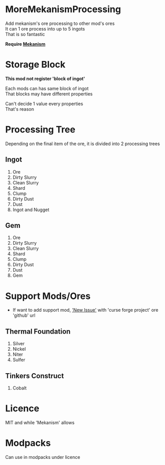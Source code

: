 # MoreMekanismProcessing

Add mekanism's ore processing to other mod's ores<br>
It can 1 ore process into up to 5 ingots<br>
That is so fantastic<br>

<b>Require [Mekanism](https://github.com/mekanism/mekanism)</b>

# Storage Block

<b>This mod not register 'block of ingot'</b>

Each mods can has same block of ingot<br>
That blocks may have different properties<br>

Can't decide 1 value every properties<br>
That's reason

# Processing Tree

Depending on the final item of the ore, it is divided into 2 processing trees

## Ingot

1. Ore
2. Dirty Slurry
3. Clean Slurry
4. Shard
5. Clump
6. Dirty Dust
7. Dust
8. Ingot and Nugget

## Gem

1. Ore
2. Dirty Slurry
3. Clean Slurry
4. Shard
5. Clump
6. Dirty Dust
7. Dust
8. Gem

# Support Mods/Ores

* If want to add support mod, ['New Issue'](https://github.com/gisellevonbingen/Minecraft-MoreMekanismProcessing/issues/new) with 'curse forge project' ore 'github' url

## Thermal Foundation

1. Silver
2. Nickel
3. Niter
4. Sulfer

## Tinkers Construct

1. Cobalt

# Licence

MIT and while 'Mekanism' allows

# Modpacks

Can use in modpacks under licence
